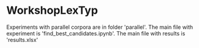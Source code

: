 
# WorkshopLexTyp

Experiments with parallel corpora are in folder 'parallel'. The main file with experiment is 'find_best_candidates.ipynb'. The main file with results is 'results.xlsx'
